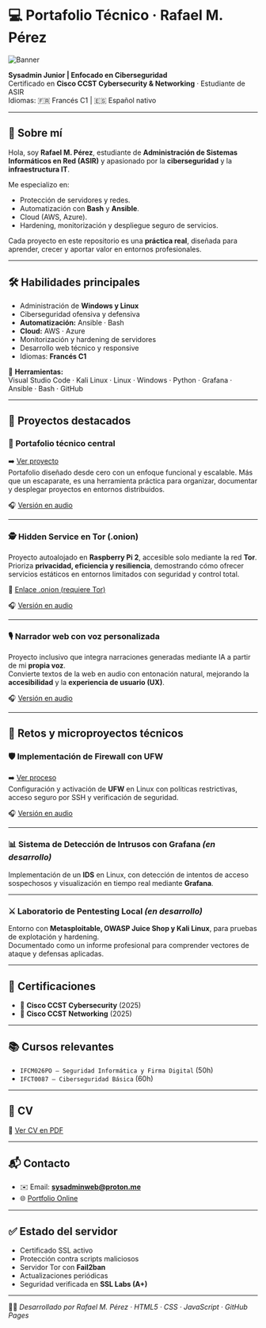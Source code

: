 # 💻 Portafolio Técnico · Rafael M. Pérez  

![Banner](https://rafaelmperez.github.io/assets/img/proyectoweb.v1.webp)  

**Sysadmin Junior | Enfocado en Ciberseguridad**  
Certificado en **Cisco CCST Cybersecurity & Networking** · Estudiante de ASIR  
Idiomas: 🇫🇷 Francés C1 | 🇪🇸 Español nativo  

---

## 📌 Sobre mí  

Hola, soy **Rafael M. Pérez**, estudiante de **Administración de Sistemas Informáticos en Red (ASIR)** y apasionado por la **ciberseguridad** y la **infraestructura IT**.  

Me especializo en:  
- Protección de servidores y redes.  
- Automatización con **Bash** y **Ansible**.  
- Cloud (AWS, Azure).  
- Hardening, monitorización y despliegue seguro de servicios.  

Cada proyecto en este repositorio es una **práctica real**, diseñada para aprender, crecer y aportar valor en entornos profesionales.  

---

## 🛠️ Habilidades principales  

- Administración de **Windows y Linux**  
- Ciberseguridad ofensiva y defensiva  
- **Automatización:** Ansible · Bash  
- **Cloud:** AWS · Azure  
- Monitorización y hardening de servidores  
- Desarrollo web técnico y responsive  
- Idiomas: **Francés C1**  

🧰 **Herramientas:**  
Visual Studio Code · Kali Linux · Linux · Windows · Python · Grafana · Ansible · Bash · GitHub  

---

## 📂 Proyectos destacados  

### 🔐 Portafolio técnico central  
➡️ [Ver proyecto](https://rafaelmperez.github.io/)  
Portafolio diseñado desde cero con un enfoque funcional y escalable. Más que un escaparate, es una herramienta práctica para organizar, documentar y desplegar proyectos en entornos distribuidos.  

🎧 [Versión en audio](https://rafaelmperez.github.io/sounds/proyectoweb.aac)  

---

### 🕵️ Hidden Service en Tor (.onion)  
Proyecto autoalojado en **Raspberry Pi 2**, accesible solo mediante la red **Tor**.  
Prioriza **privacidad, eficiencia y resiliencia**, demostrando cómo ofrecer servicios estáticos en entornos limitados con seguridad y control total.  

🔗 [Enlace .onion (requiere Tor)](http://xwzrrbprgbg324sgzacioafol47j3smjwvatbfwys2cqqr6q4ridanyd.onion/)  

🎧 [Versión en audio](https://rafaelmperez.github.io/sounds/proyectoonion.aac)  

---

### 🎙️ Narrador web con voz personalizada  
Proyecto inclusivo que integra narraciones generadas mediante IA a partir de mi **propia voz**.  
Convierte textos de la web en audio con entonación natural, mejorando la **accesibilidad** y la **experiencia de usuario (UX)**.  

🎧 [Versión en audio](https://rafaelmperez.github.io/sounds/proyectoia.aac)  

---

## 🧪 Retos y microproyectos técnicos  

### 🛡️ Implementación de Firewall con UFW  
➡️ [Ver proceso](https://rafaelmperez.github.io/activacionufw.html)  
Configuración y activación de **UFW** en Linux con políticas restrictivas, acceso seguro por SSH y verificación de seguridad.  

🎧 [Versión en audio](https://rafaelmperez.github.io/sounds/microproyecto1.aac)  

---

### 📊 Sistema de Detección de Intrusos con Grafana *(en desarrollo)*  
Implementación de un **IDS** en Linux, con detección de intentos de acceso sospechosos y visualización en tiempo real mediante **Grafana**.  

---

### ⚔️ Laboratorio de Pentesting Local *(en desarrollo)*  
Entorno con **Metasploitable, OWASP Juice Shop y Kali Linux**, para pruebas de explotación y hardening.  
Documentado como un informe profesional para comprender vectores de ataque y defensas aplicadas.  

---

## 📜 Certificaciones  

- 🏅 **Cisco CCST Cybersecurity** (2025)  
- 🏅 **Cisco CCST Networking** (2025)  

---

## 📚 Cursos relevantes  

- `IFCM026PO – Seguridad Informática y Firma Digital` (50h)  
- `IFCT0087 – Ciberseguridad Básica` (60h)  

---

## 📄 CV  

📎 [Ver CV en PDF](https://rafaelmperez.github.io/assets/docs/CV_RafaelPerez.pdf)  

---

## 📬 Contacto  

- ✉️ Email: **sysadminweb@proton.me**  
- 🌐 [Portfolio Online](https://rafaelmperez.github.io/)  

---

## ✅ Estado del servidor  

- Certificado SSL activo  
- Protección contra scripts maliciosos  
- Servidor Tor con **Fail2ban**  
- Actualizaciones periódicas  
- Seguridad verificada en **SSL Labs (A+)**  

---

👨‍💻 *Desarrollado por Rafael M. Pérez · HTML5 · CSS · JavaScript · GitHub Pages*  
